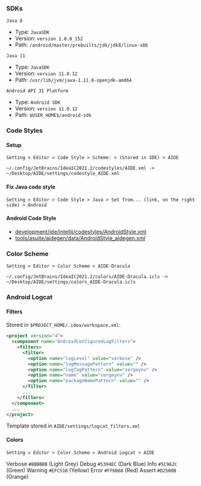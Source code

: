 ### SDKs

`Java 8`
- Type: `JavaSDK`
- Version: `version 1.8.0_152`
- Path: `/android/master/prebuilts/jdk/jdk8/linux-x86`

`Java 11`
- Type: `JavaSDK`
- Version: `version 11.0.12`
- Path: `/usr/lib/jvm/java-1.11.0-openjdk-amd64`

`Android API 31 Platform`
- Type: `Android SDK`
- Version: `version 11.0.12`
- Path: `$USER_HOME$/android-sdk`



### Code Styles

#### Setup
`Setting > Editor > Code Style > Scheme: > (Stored in IDE) > AIDE`

```
~/.config/JetBrains/IdeaIC2021.2/codestyles/AIDE.xml -> ~/Desktop/AIDE/settings/codestyle_AIDE.xml
```

#### Fix Java code style
`Setting > Editor > Code Style > Java > Set from... (link, on the right side) > Android`

#### Android Code Style
- [development/ide/intellij/codestyles/AndroidStyle.xml](https://source.corp.google.com/android/development/ide/intellij/codestyles/AndroidStyle.xml)
- [tools/asuite/aidegen/data/AndroidStyle_aidegen.xml](https://source.corp.google.com/android/tools/asuite/aidegen/data/AndroidStyle_aidegen.xml)



### Color Scheme
`Setting > Editor > Color Scheme > AIDE-Dracula`

```
~/.config/JetBrains/IdeaIC2021.2/colors/AIDE-Dracula.icls -> ~/Desktop/AIDE/settings/colors_AIDE-Dracula.icls
```


### Android Logcat

#### Filters
Stored in `$PROJECT_HOME/.idea/workspace.xml`:
```xml
<project version="4">
  <component name="AndroidConfiguredLogFilters">
    <filters>
      <filter>
        <option name="logLevel" value="verbose" />
        <option name="logMessagePattern" value="" />
        <option name="logTagPattern" value="sergeynv" />
        <option name="name" value="sergeynv" />
        <option name="packageNamePattern" value="" />
      </filter>
      ...
    </filters>
  </component>
  ...
</project>  
```

Template stored in `AIDE/settings/logcat_filters.xml`

#### Colors
`Setting > Editor > Color Scheme > Android Logcat > AIDE`

Verbose		`#BBBBBB` (Light Grey)
Debug		`#5394EC` (Dark Blue)
Info 		`#5C962C` (Green)
Warning		`#EFC510` (Yellow)
Error		`#FF6B68` (Red)
Assert		`#D2500B` (Orange)

